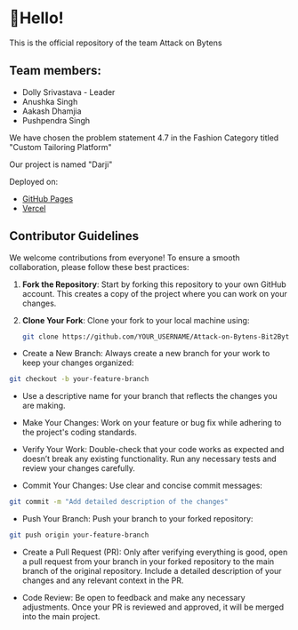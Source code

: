 <h1>👋Hello!</h1>

This is the official repository of the team Attack on Bytens

## Team members:
- Dolly Srivastava - Leader
- Anushka Singh
- Aakash Dhamjia
- Pushpendra Singh

We have chosen the problem statement 4.7 in the Fashion Category titled "Custom Tailoring Platform"

Our project is named "Darji"

Deployed on:
- <a href="https://aetosdios301.github.io/Attack-on-Bytens-Bit2Byte/">GitHub Pages</a>
- <a href="https://darji-pearl.vercel.app/">Vercel</a>

## Contributor Guidelines

We welcome contributions from everyone! To ensure a smooth collaboration, please follow these best practices:

1. **Fork the Repository**: Start by forking this repository to your own GitHub account. This creates a copy of the project where you can work on your changes.

2. **Clone Your Fork**: Clone your fork to your local machine using:
   ```bash
   git clone https://github.com/YOUR_USERNAME/Attack-on-Bytens-Bit2Byte.git
- Create a New Branch: Always create a new branch for your work to keep your changes organized:

```bash
git checkout -b your-feature-branch
```
- Use a descriptive name for your branch that reflects the changes you are making.

- Make Your Changes: Work on your feature or bug fix while adhering to the project's coding standards.

- Verify Your Work: Double-check that your code works as expected and doesn’t break any existing functionality. Run any necessary tests and review your changes carefully.

- Commit Your Changes: Use clear and concise commit messages:

```bash
git commit -m "Add detailed description of the changes"
```
- Push Your Branch: Push your branch to your forked repository:

```bash
git push origin your-feature-branch
```
- Create a Pull Request (PR): Only after verifying everything is good, open a pull request from your branch in your forked repository to the main branch of the original repository. Include a detailed description of your changes and any relevant context in the PR.

- Code Review: Be open to feedback and make any necessary adjustments. Once your PR is reviewed and approved, it will be merged into the main project.
